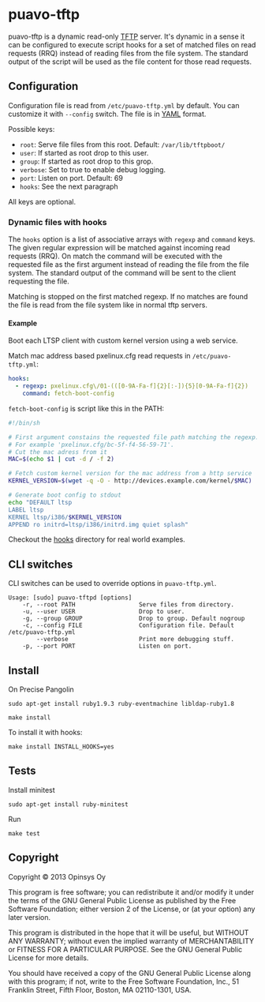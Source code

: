 # puavo-tftp

puavo-tftp is a dynamic read-only [TFTP][] server. It's dynamic in a sense it
can be configured to execute script hooks for a set of matched files on read
requests (RRQ) instead of reading files from the file system. The standard
output of the script will be used as the file content for those read requests.

## Configuration

Configuration file is read from `/etc/puavo-tftp.yml` by default. You can
customize it with `--config` switch. The file is in [YAML][] format.

Possible keys:

  - `root`: Serve file files from this root. Default: `/var/lib/tftpboot/`
  - `user`: If started as root drop to this user.
  - `group`: If started as root drop to this grop.
  - `verbose`: Set to true to enable debug logging.
  - `port`: Listen on port. Default: 69
  - `hooks`: See the next paragraph

All keys are optional.

### Dynamic files with hooks

The `hooks` option is a list of associative arrays with `regexp` and `command`
keys. The given regular expression will be matched against incoming read
requests (RRQ). On match the command will be executed with the requested file
as the first argument instead of reading the file from the file system. The
standard output of the command will be sent to the client requesting the file.

Matching is stopped on the first matched regexp. If no matches are found the
file is read from the file system like in normal tftp servers.

#### Example

Boot each LTSP client with custom kernel version using a web service.

Match mac address based pxelinux.cfg read requests in `/etc/puavo-tftp.yml`:

```yaml
hooks:
  - regexp: pxelinux.cfg\/01-(([0-9A-Fa-f]{2}[:-]){5}[0-9A-Fa-f]{2})
    command: fetch-boot-config
```

`fetch-boot-config` is script like this in the PATH:

```sh
#!/bin/sh

# First argument constains the requested file path matching the regexp.
# For example 'pxelinux.cfg/bc-5f-f4-56-59-71'.
# Cut the mac adress from it
MAC=$(echo $1 | cut -d / -f 2)

# Fetch custom kernel version for the mac address from a http service
KERNEL_VERSION=$(wget -q -O - http://devices.example.com/kernel/$MAC)

# Generate boot config to stdout
echo "DEFAULT ltsp
LABEL ltsp
KERNEL ltsp/i386/$KERNEL_VERSION
APPEND ro initrd=ltsp/i386/initrd.img quiet splash"
```

Checkout the [hooks][] directory for real world examples.

## CLI switches

CLI switches can be used to override options in `puavo-tftp.yml`.

    Usage: [sudo] puavo-tftpd [options]
        -r, --root PATH                  Serve files from directory.
        -u, --user USER                  Drop to user.
        -g, --group GROUP                Drop to group. Default nogroup
        -c, --config FILE                Configuration file. Default /etc/puavo-tftp.yml
            --verbose                    Print more debugging stuff.
        -p, --port PORT                  Listen on port.


## Install

On Precise Pangolin

    sudo apt-get install ruby1.9.3 ruby-eventmachine libldap-ruby1.8

    make install

To install it with hooks:

    make install INSTALL_HOOKS=yes


## Tests

Install minitest

    sudo apt-get install ruby-minitest

Run

    make test

## Copyright

Copyright © 2013 Opinsys Oy

This program is free software; you can redistribute it and/or modify it
under the terms of the GNU General Public License as published by the
Free Software Foundation; either version 2 of the License, or (at your
option) any later version.

This program is distributed in the hope that it will be useful, but
WITHOUT ANY WARRANTY; without even the implied warranty of
MERCHANTABILITY or FITNESS FOR A PARTICULAR PURPOSE. See the GNU General
Public License for more details.

You should have received a copy of the GNU General Public License along
with this program; if not, write to the Free Software Foundation, Inc.,
51 Franklin Street, Fifth Floor, Boston, MA 02110-1301, USA.

[TFTP]: http://en.wikipedia.org/wiki/Trivial_File_Transfer_Protocol
[YAML]: http://en.wikipedia.org/wiki/YAML
[hooks]: https://github.com/opinsys/puavo-tftp/tree/master/hooks

